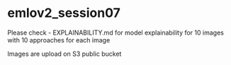 # emlov2_session07


Please check - EXPLAINABILITY.md for model explainability for 10 images with 10 approaches for each image

Images are upload on S3 public bucket
